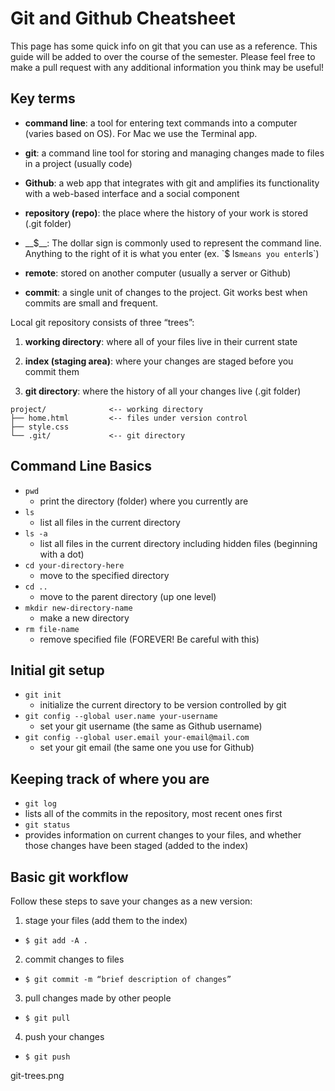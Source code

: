 
# Git and Github Cheatsheet

This page has some quick info on git that you can use as a reference. This guide will be added to over the course of the semester. Please feel free to make a pull request with any additional information you think may be useful!

## Key terms

* __command line__: a tool for entering text commands into a computer (varies based on OS). For Mac we use the Terminal app. 

* __git__: a command line tool for storing and managing changes made to files in a project (usually code)

* __Github__: a web app that integrates with git and amplifies its functionality with a web-based interface and a social component

* __repository (repo)__: the place where the history of your work is stored (.git folder)

* __$__: The dollar sign is commonly used to represent the command line. Anything to the right of it is what you enter (ex. `$ ls` means you enter `ls`)

* __remote__: stored on another computer (usually a server or Github)

* __commit__: a single unit of changes to the project. Git works best when commits are small and frequent.


Local git repository consists of three “trees”:

1. __working directory__: where all of your files live in their current state

2. __index (staging area)__: where your changes are staged before you commit them

3. __git directory__: where the history of all your changes live (.git folder)


```
project/              <-- working directory
├── home.html         <-- files under version control
├── style.css        
└── .git/             <-- git directory
```

## Command Line Basics

* `pwd`
  * print the directory (folder) where you currently are
* `ls`
  * list all files in the current directory
* `ls -a`
  * list all files in the current directory including hidden files (beginning with a dot)
* `cd your-directory-here`
  * move to the specified directory
* `cd ..`
  * move to the parent directory (up one level)
* `mkdir new-directory-name`
  * make a new directory
* `rm file-name`
  * remove specified file (FOREVER! Be careful with this)


## Initial git setup

* `git init`
  * initialize the current directory to be version controlled by git
* `git config --global user.name your-username`
  * set your git username (the same as Github username)
* `git config --global user.email your-email@mail.com`
  * set your git email (the same one you use for Github)


## Keeping track of where you are

*  `git log`
  * lists all of the commits in the repository, most recent ones first
*  `git status`
  * provides information on current changes to your files, and whether those changes have been staged (added to the index)


## Basic git workflow

Follow these steps to save your changes as a new version:

1. stage your files (add them to the index)
  * `$ git add -A .`
2. commit changes to files
  * `$ git commit -m “brief description of changes”`
3. pull changes made by other people
  * `$ git pull`
4. push your changes
  * `$ git push`


git-trees.png
